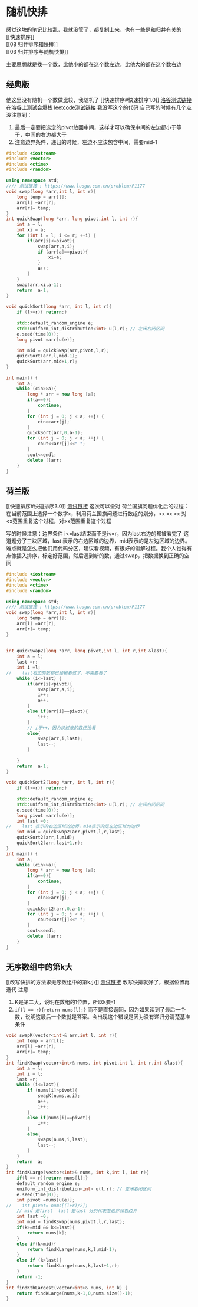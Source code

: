 # 随机快排
感觉这块的笔记比较乱，我就没管了，都复制上来，也有一些是和归并有关的
[[快速排序]]  
[[08 归并排序和快排]]   
[[03 归并排序与随机快排]]

主要思想就是找一个数，比他小的都在这个数左边，比他大的都在这个数右边
## 经典版
他这里没有随机一个数做比较，我随机了
[[快速排序#快速排序1.0]]
[洛谷测试链接](https://www.luogu.com.cn/problem/P1177) 在洛谷上测试会爆栈
[leetcode测试链接](https://leetcode.cn/problems/sort-an-array/) 我没写这个的代码
自己写的时候有几个点没注意到：
1. 最后一定要把选定的pivot放回中间，这样才可以确保中间的左边都小于等于，中间的右边都大于
2. 注意边界条件，递归的时候，左边不应该包含中间，需要mid-1
```c++
#include <iostream>  
#include <vector>  
#include <ctime>  
#include <random>  
  
using namespace std;  
//// 测试链接 : https://www.luogu.com.cn/problem/P1177
void swap(long *arr,int l, int r){  
    long temp = arr[l];  
    arr[l] =arr[r];  
    arr[r]= temp;  
}  
int quickSwap(long *arr, long pivot,int l, int r){  
    int a = l;  
    int xi = a;  
    for (int i = l; i <= r; ++i) {  
        if(arr[i]<=pivot){  
            swap(arr,a,i);  
            if (arr[a]==pivot){  
                xi=a;  
            }  
            a++;  
        }  
    }  
    swap(arr,xi,a-1);  
    return  a-1;  
}  
  
void quickSort(long *arr, int l, int r){  
    if (l>=r){ return;}  
  
    std::default_random_engine e;  
    std::uniform_int_distribution<int> u(l,r); // 左闭右闭区间  
    e.seed(time(0));  
    long pivot =arr[u(e)];  
  
    int mid = quickSwap(arr,pivot,l,r);  
    quickSort(arr,l,mid-1);  
    quickSort(arr,mid+1,r);  
}  
  
int main() {  
    int a;  
    while (cin>>a){  
        long * arr = new long [a];  
        if(a==0){  
            continue;  
        }  
        for (int j = 0; j < a; ++j) {  
            cin>>arr[j];  
        }  
        quickSort(arr,0,a-1);  
        for (int j = 0; j < a; ++j) {  
            cout<<arr[j]<<" ";  
        }  
        cout<<endl;  
        delete []arr;  
    }  
}
```


## 荷兰版
[[快速排序#快速排序3.0]]
[测试链接]( https://www.luogu.com.cn/problem/P1177) 这次可以全对
荷兰国旗问题优化后的过程：
在当前范围上选择一个数字x，利用荷兰国旗问题进行数组的划分，<x =x >x
对<x范围重复这个过程，对>x范围重复这个过程

写的时候注意：边界条件 i<=last结束而不是i<=r，因为last右边的都被看完了
这道题分了三块区域，last 表示的右边区域的边界，mid表示的是左边区域的边界。难点就是怎么把他们用代码分区，建议看视频，有很好的讲解过程。我个人觉得有点像插入排序，标定好范围，然后遇到新的数，通过swap，把数据换到正确的空间
```c++
#include <iostream>  
#include <vector>  
#include <ctime>  
#include <random>  
  
using namespace std;  
//// 测试链接 : https://www.luogu.com.cn/problem/P1177
void swap(long *arr,int l, int r){  
    long temp = arr[l];  
    arr[l] =arr[r];  
    arr[r]= temp;  
}  
  
  
int quickSwap2(long *arr, long pivot,int l, int r,int &last){  
    int a = l;  
    last =r;  
    int i =l;  
//    last右边的数都已经被看过了，不需要看了  
    while (i<=last) {  
        if(arr[i]<pivot){  
            swap(arr,a,i);  
            i++;  
            a++;  
        }  
        else if(arr[i]==pivot){  
            i++;  
        }  
        // i不++，因为换过来的数还没看
        else{  
            swap(arr,i,last);  
            last--;  
        }  
  
    }  
    return  a-1;  
}  
  
void quickSort2(long *arr, int l, int r){  
    if (l>=r){ return;}  
  
    std::default_random_engine e;  
    std::uniform_int_distribution<int> u(l,r); // 左闭右闭区间  
    e.seed(time(0));  
    long pivot =arr[u(e)];  
    int last =0;  
//    last 表示的右边区域的边界，mid表示的是左边区域的边界  
    int mid = quickSwap2(arr,pivot,l,r,last);  
    quickSort2(arr,l,mid);  
    quickSort2(arr,last+1,r);  
}  
int main() {  
    int a;  
    while (cin>>a){  
        long * arr = new long [a];  
        if(a==0){  
            continue;  
        }  
        for (int j = 0; j < a; ++j) {  
            cin>>arr[j];  
        }  
        quickSort2(arr,0,a-1);  
        for (int j = 0; j < a; ++j) {  
            cout<<arr[j]<<" ";  
        }  
        cout<<endl;  
        delete []arr;  
    }  
}
```
## 无序数组中的第k大
[[改写快排的方法求无序数组中的第k小]]
[测试链接](https://leetcode.cn/problems/kth-largest-element-in-an-array/)
改写快排就好了，根据位置再迭代
注意
1. K是第二大，说明在数组的1位置，所以k要-1
2. `if(l == r){return nums[l];}`   而不是直接返回，因为如果读到了最后一个数，说明这最后一个数就是答案。会出现这个错误是因为没有递归分清楚基准条件

``` c++
void swapK(vector<int>& arr,int l, int r){  
    int temp = arr[l];  
    arr[l] =arr[r];  
    arr[r]= temp;  
}  
int findKSwap(vector<int>& nums, int pivot,int l, int r,int &last){  
    int a = l;  
    int i = l;  
    last =r;  
    while (i<=last){  
        if (nums[i]>pivot){  
            swapK(nums,a,i);  
            a++;  
            i++;  
        }  
        else if(nums[i]==pivot){  
            i++;  
        }  
        else{  
            swapK(nums,i,last);  
            last--;  
        }  
    }  
    return  a;  
}  
int findKLarge(vector<int>& nums, int k,int l, int r){  
    if(l == r){return nums[l];}  
    default_random_engine e;  
    uniform_int_distribution<int> u(l,r); // 左闭右闭区间  
    e.seed(time(0));  
    int pivot =nums[u(e)];  
//    int pivot= nums[(l+r)/2];  
    // mid 是first  last 是last 分别代表左边界和右边界  
    int last =0;  
    int mid = findKSwap(nums,pivot,l,r,last);  
    if(k>=mid && k<=last){  
        return nums[k];  
    }  
    else if(k<mid){  
        return findKLarge(nums,k,l,mid-1);  
    }  
    else if (k>last){  
        return findKLarge(nums,k,last+1,r);  
    }  
    return -1;  
}  
int findKthLargest(vector<int>& nums, int k) {  
    return findKLarge(nums,k-1,0,nums.size()-1);  
}
```

